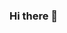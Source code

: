 ### Hi there 👋

<!--
**Bloxigus/Bloxigus** is a ✨ _special_ ✨ repository because its `README.md` (this file) appears on your GitHub profile.

Here are some ideas to get you started:

- 🔭 I’m currently working on stuffs
- 🌱 I’m currently learning stuffs
-->
